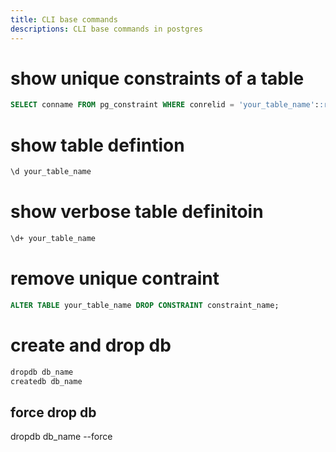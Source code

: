 ```yaml
---
title: CLI base commands
descriptions: CLI base commands in postgres
---
```


# show unique constraints of a table
```sql
SELECT conname FROM pg_constraint WHERE conrelid = 'your_table_name'::regclass AND contype = 'u';
```
# show table defintion
```bash
\d your_table_name
```

# show verbose table definitoin
```bash
\d+ your_table_name
```
# remove unique contraint
```sql
ALTER TABLE your_table_name DROP CONSTRAINT constraint_name;
```

# create and drop db
```bash
dropdb db_name
createdb db_name
```

## force drop db
dropdb db_name --force
